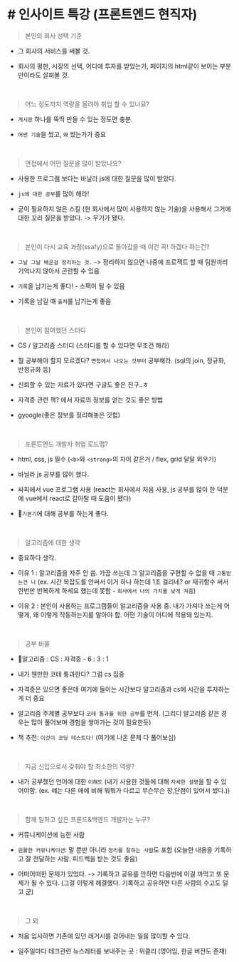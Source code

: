 # # 인사이트 특강 (프론트엔드 현직자)

> 본인의 회사 선택 기준
- 그 회사의 서비스를 써볼 것.

- 회사의 평판, 시장의 선택, 어디에 투자를 받았는가, 페이지의 html같이 보이는 부분만이라도 살펴볼 것.

<br>

> 어느 정도까지 역량을 올려야 취업 할 수 있나요?
- `게시판` 하나를 뚝딱 만들 수 있는 정도면 충분.

- `어떤 기술`을 썼고, `왜` 썼는가가 중요

<br>

> 면접에서 어떤 질문을 많이 받았나요?
- 사용한 프로그램 보다는 바닐라 js에 대한 질문을 많이 받았다.

- `js에 대한 공부`를 많이 해라!

- 굳이 필요하지 않은 스킬 (현 회사에서 많이 사용하지 않는 기술)을 사용해서 그거에 대한 꼬리 질문을 받았다. -> 무기가 됐다.

<br>

> 본인이 다시 교육 과정(ssafy)으로 돌아갔을 때 이건 꼭! 하겠다 하는건?
- `그날 그날 배운걸 정리하는 것.` -> 정리하지 않으면 나중에 프로젝트 할 때 팀원끼리 기억나지 않아서 곤란할 수 있음

- `기록`을 남기는게 좋다! - 스팩이 될 수 있음
- 기록을 남길 때 `출처`를 남기는게 좋음

<br>

> 본인이 참여했던 스터디
- CS / 알고리즘 스터디 (스터디를 할 수 있다면 무조건 해라)

- 뭘 공부해야 할지 모르겠다? `면접에서 나오는 것부터` 공부해라. (sql의 join, 정규화, 반정규화 등)

- 신뢰할 수 있는 자료가 있다면 구글도 좋은 친구..ㅎ
- 자격증 관련 책? 에서 자료의 정보를 얻는 것도 좋은 방법
- gyoogle(좋은 정보를 정리해놓은 깃헙)

<br>

> 프론트엔드 개발자 취업 로드맵?
- html, css, js 필수 (`<b>`와 `<strong>`의 차이 같은거 / flex, grid 달달 외우기)

- 바닐라 js 공부를 많이 했다.
- 싸피에서 vue 프로그램 사용 (react는 회사에서 처음 사용, js 공부를 많이 한 덕분에 vue에서 react로 갈아탈 때 도움이 됐다)

- 🌟`기본기`에 대해 공부를 하는게 좋다.

<br>

> 알고리즘에 대한 생각
- 중요하다 생각.

- 이유 1 : 알고리즘을 자주 안 씀. 가끔 쓰는데 그 알고리즘을 구현할 수 없을 때 `고통받는건 나` (ex. 시간 복잡도를 안써서 이거 하나 하는데 1초 걸리네? or 재귀함수 써서 한번만 반복하게 하세요 했는데 못함 - `회사에서 나의 가치를 낮게 쳐줌`)

- 이유 2 : 본인이 사용하는 프로그램들이 알고리즘을 사용 중. 내가 가져다 쓰는게 어떻게, 왜 이렇게 작동하는지를 알아야 함. 어떤 기술이 어디에 적용돼 있는지.

<br>

> 공부 비율
- 🌟알고리즘 : CS : 자격증 - 6 : 3 : 1

- 내가 웬만한 코테 통과한다? 그럼 cs 집중
- 자격증은 있으면 좋은데 여기에 들이는 시간보다 알고리즘과 cs에 시간을 투자하는게 더 중요
- 알고리즘 주제별 공부보다 `코테 통과를 위한 공부`를 먼저. 
(그리디 알고리즘 같은 경우는 많이 풀어보며 경험을 쌓아가는 것이 필요한듯)

- 책 추천: `이것이 코딩 테스트다!` (여기에 나온 문제 다 풀어보심)

<br>

>  지금 신입으로서 갖춰야 할 최소한의 역량?
- 내가 공부했던 언어에 대한 `이해도` (내가 사용한 것들에 대해 `자세한 설명`을 할 수 있어야함. (ex. 얘는 다른 애에 비해 뭐뭐가 다르고 무슨무슨 장,단점이 있어서 썼다.))

<br>

> 함께 일하고 싶은 프론드&백엔드 개발자는 누구?
- 커뮤니케이션에 능한 사람

- `원활한 커뮤니케이션`: 말 뿐만 아니라 `정리를 잘하는 사람`도 포함 (오늘한 내용을 기록하고 잘 전달하는 사람. 피드백을 받는 것도 좋음)

- 어떠어떠한 문제가 있었다. -> 기록하고 공유를 안하면 다음번에 이걸 까먹고 또 문제가 될 수 있다. (그걸 이렇게 해결했다. 기록하고 공유하면 다른 사람의 수고도 덜고 굳)

<br>

> 그 외
- 처음 입사하면 기존에 있던 레거시를 걷어내는 일을 많이할 수 있다.

- 일주일마다 테크관련 뉴스레터를 보내주는 곳 : 위클리 (영어임, 한글 버전도 존재)


